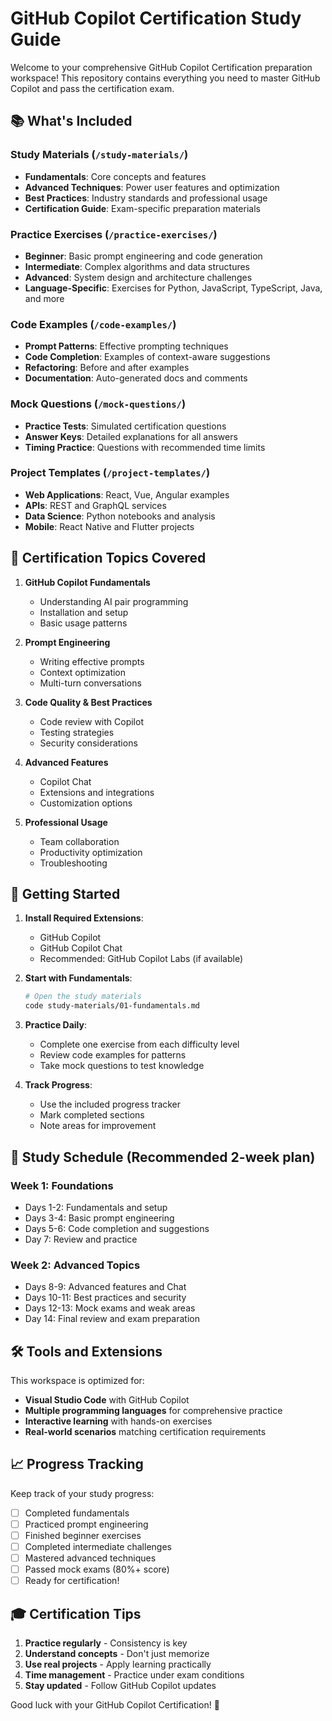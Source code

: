 # GitHub Copilot Certification Study Guide

Welcome to your comprehensive GitHub Copilot Certification preparation workspace! This repository contains everything you need to master GitHub Copilot and pass the certification exam.

## 📚 What's Included

### Study Materials (`/study-materials/`)
- **Fundamentals**: Core concepts and features
- **Advanced Techniques**: Power user features and optimization
- **Best Practices**: Industry standards and professional usage
- **Certification Guide**: Exam-specific preparation materials

### Practice Exercises (`/practice-exercises/`)
- **Beginner**: Basic prompt engineering and code generation
- **Intermediate**: Complex algorithms and data structures
- **Advanced**: System design and architecture challenges
- **Language-Specific**: Exercises for Python, JavaScript, TypeScript, Java, and more

### Code Examples (`/code-examples/`)
- **Prompt Patterns**: Effective prompting techniques
- **Code Completion**: Examples of context-aware suggestions
- **Refactoring**: Before and after examples
- **Documentation**: Auto-generated docs and comments

### Mock Questions (`/mock-questions/`)
- **Practice Tests**: Simulated certification questions
- **Answer Keys**: Detailed explanations for all answers
- **Timing Practice**: Questions with recommended time limits

### Project Templates (`/project-templates/`)
- **Web Applications**: React, Vue, Angular examples
- **APIs**: REST and GraphQL services
- **Data Science**: Python notebooks and analysis
- **Mobile**: React Native and Flutter projects

## 🎯 Certification Topics Covered

1. **GitHub Copilot Fundamentals**
   - Understanding AI pair programming
   - Installation and setup
   - Basic usage patterns

2. **Prompt Engineering**
   - Writing effective prompts
   - Context optimization
   - Multi-turn conversations

3. **Code Quality & Best Practices**
   - Code review with Copilot
   - Testing strategies
   - Security considerations

4. **Advanced Features**
   - Copilot Chat
   - Extensions and integrations
   - Customization options

5. **Professional Usage**
   - Team collaboration
   - Productivity optimization
   - Troubleshooting

## 🚀 Getting Started

1. **Install Required Extensions**:
   - GitHub Copilot
   - GitHub Copilot Chat
   - Recommended: GitHub Copilot Labs (if available)

2. **Start with Fundamentals**:
   ```bash
   # Open the study materials
   code study-materials/01-fundamentals.md
   ```

3. **Practice Daily**:
   - Complete one exercise from each difficulty level
   - Review code examples for patterns
   - Take mock questions to test knowledge

4. **Track Progress**:
   - Use the included progress tracker
   - Mark completed sections
   - Note areas for improvement

## 📅 Study Schedule (Recommended 2-week plan)

### Week 1: Foundations
- Days 1-2: Fundamentals and setup
- Days 3-4: Basic prompt engineering
- Days 5-6: Code completion and suggestions
- Day 7: Review and practice

### Week 2: Advanced Topics
- Days 8-9: Advanced features and Chat
- Days 10-11: Best practices and security
- Days 12-13: Mock exams and weak areas
- Day 14: Final review and exam preparation

## 🛠 Tools and Extensions

This workspace is optimized for:
- **Visual Studio Code** with GitHub Copilot
- **Multiple programming languages** for comprehensive practice
- **Interactive learning** with hands-on exercises
- **Real-world scenarios** matching certification requirements

## 📈 Progress Tracking

Keep track of your study progress:
- [ ] Completed fundamentals
- [ ] Practiced prompt engineering
- [ ] Finished beginner exercises
- [ ] Completed intermediate challenges
- [ ] Mastered advanced techniques
- [ ] Passed mock exams (80%+ score)
- [ ] Ready for certification!

## 🎓 Certification Tips

1. **Practice regularly** - Consistency is key
2. **Understand concepts** - Don't just memorize
3. **Use real projects** - Apply learning practically
4. **Time management** - Practice under exam conditions
5. **Stay updated** - Follow GitHub Copilot updates

Good luck with your GitHub Copilot Certification! 🚀
